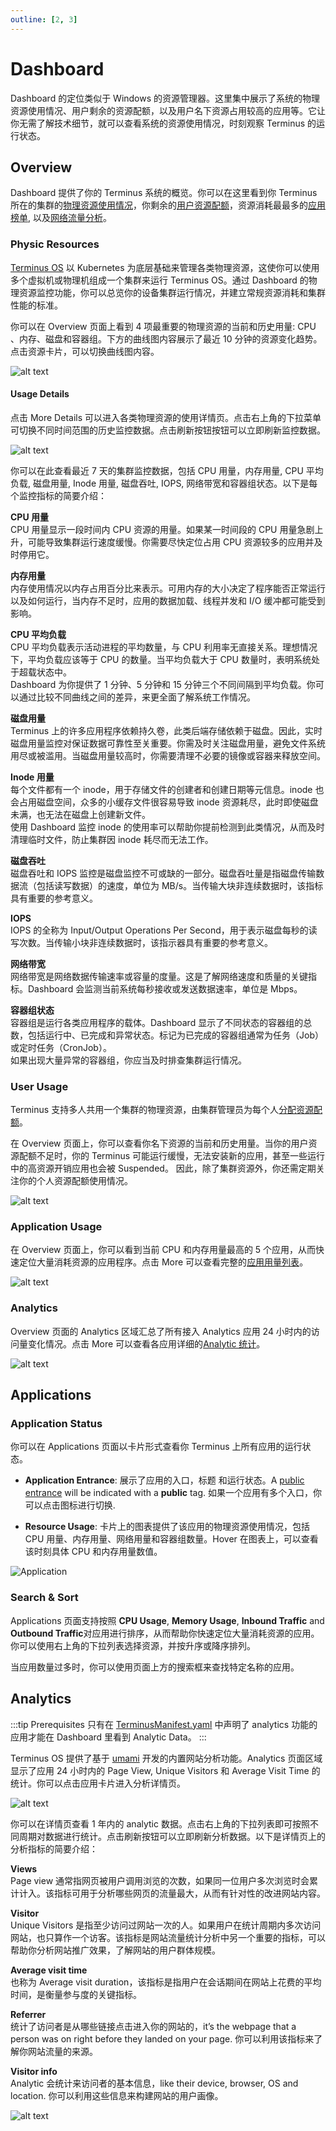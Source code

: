 ```yaml
---
outline: [2, 3]
---
```


# Dashboard

Dashboard 的定位类似于 Windows 的资源管理器。这里集中展示了系统的物理资源使用情况、用户剩余的资源配额，以及用户名下资源占用较高的应用等。它让你无需了解技术细节，就可以查看系统的资源使用情况，时刻观察 Terminus 的运行状态。

## Overview

Dashboard 提供了你的 Terminus 系统的概览。你可以在这里看到你 Terminus 所在的集群的[物理资源使用情况](#physic-resources)，你剩余的[用户资源配额](#user-usage)，资源消耗最最多的[应用榜单](#application-usage-ranking), 以及[网络流量分析](#analytics)。

### Physic Resources

[Terminus OS](/overview/terminus/overview.html) 以 Kubernetes 为底层基础来管理各类物理资源，这使你可以使用多个虚拟机或物理机组成一个集群来运行 Terminus OS。通过 Dashboard 的物理资源监控功能，你可以总览你的设备集群运行情况，并建立常规资源消耗和集群性能的标准。

你可以在 Overview 页面上看到 4 项最重要的物理资源的当前和历史用量: CPU 、内存、磁盘和容器组。下方的曲线图内容展示了最近 10 分钟的资源变化趋势。点击资源卡片，可以切换曲线图内容。

![alt text](/images/how-to/terminus/dashboard/overview.jpg)

#### Usage Details

点击 More Details 可以进入各类物理资源的使用详情页。点击右上角的下拉菜单可切换不同时间范围的历史监控数据。点击刷新按钮按钮可以立即刷新监控数据。

![alt text](/images/how-to/terminus/dashboard/resource-detail.jpg)

你可以在此查看最近 7 天的集群监控数据，包括 CPU 用量，内存用量, CPU 平均负载, 磁盘用量, Inode 用量, 磁盘吞吐, IOPS, 网络带宽和容器组状态。以下是每个监控指标的简要介绍：

**CPU 用量**<br>
CPU 用量显示一段时间内 CPU 资源的用量。如果某一时间段的 CPU 用量急剧上升，可能导致集群运行速度缓慢。你需要尽快定位占用 CPU 资源较多的应用并及时停用它。

**内存用量**<br>
内存使用情况以内存占用百分比来表示。可用内存的大小决定了程序能否正常运行以及如何运行，当内存不足时，应用的数据加载、线程并发和 I/O 缓冲都可能受到影响。

**CPU 平均负载**<br>
CPU 平均负载表示活动进程的平均数量，与 CPU 利用率无直接关系。理想情况下，平均负载应该等于 CPU 的数量。当平均负载大于 CPU 数量时，表明系统处于超载状态中。<br>
Dashboard 为你提供了 1 分钟、5 分钟和 15 分钟三个不同间隔到平均负载。你可以通过比较不同曲线之间的差异，来更全面了解系统工作情况。

**磁盘用量**<br>
Terminus 上的许多应用程序依赖持久卷，此类后端存储依赖于磁盘。因此，实时磁盘用量监控对保证数据可靠性至关重要。你需及时关注磁盘用量，避免文件系统用尽或被滥用。当磁盘用量较高时，你需要清理不必要的镜像或容器来释放空间。

**Inode 用量**<br>
每个文件都有一个 inode，用于存储文件的创建者和创建日期等元信息。inode 也会占用磁盘空间，众多的小缓存文件很容易导致 inode 资源耗尽，此时即使磁盘未满，也无法在磁盘上创建新文件。<br>
使用 Dashboard 监控 inode 的使用率可以帮助你提前检测到此类情况，从而及时清理临时文件，防止集群因 inode 耗尽而无法工作。

**磁盘吞吐**<br>
磁盘吞吐和 IOPS 监控是磁盘监控不可或缺的一部分。磁盘吞吐量是指磁盘传输数据流（包括读写数据）的速度，单位为 MB/s。当传输大块非连续数据时，该指标具有重要的参考意义。

**IOPS**<br>
IOPS 的全称为 Input/Output Operations Per Second，用于表示磁盘每秒的读写次数。当传输小块非连续数据时，该指示器具有重要的参考意义。

**网络带宽**<br>
网络带宽是网络数据传输速率或容量的度量。这是了解网络速度和质量的关键指标。Dashboard 会监测当前系统每秒接收或发送数据速率，单位是 Mbps。

**容器组状态**<br>
容器组是运行各类应用程序的载体。Dashboard 显示了不同状态的容器组的总数，包括运行中、已完成和异常状态。标记为已完成的容器组通常为任务（Job）或定时任务（CronJob）。<br>
如果出现大量异常的容器组，你应当及时排查集群运行情况。

### User Usage

Terminus 支持多人共用一个集群的物理资源，由集群管理员为每个人[分配资源配额](/how-to/terminus/settings/account.html#set-resource-limit)。

在 Overview 页面上，你可以查看你名下资源的当前和历史用量。当你的用户资源配额不足时，你的 Terminus 可能运行缓慢，无法安装新的应用，甚至一些运行中的高资源开销应用也会被 Suspended。
因此，除了集群资源外，你还需定期关注你的个人资源配额使用情况。

![alt text](/images/how-to/terminus/dashboard/user-usage.jpg)

### Application Usage

在 Overview 页面上，你可以看到当前 CPU 和内存用量最高的 5 个应用，从而快速定位大量消耗资源的应用程序。点击 More 可以查看完整的[应用用量列表](#application)。

![alt text](/images/how-to/terminus/dashboard/usage-ranking.jpg)

### Analytics

Overview 页面的 Analytics 区域汇总了所有接入 Analytics 应用 24 小时内的访问量变化情况。点击 More 可以查看各应用详细的[Analytic 统计](#analytics)。

![alt text](/images/how-to/terminus/dashboard/analytics.jpg)

## Applications

### Application Status

你可以在 Applications 页面以卡片形式查看你 Terminus 上所有应用的运行状态。

- **Application Entrance**: 展示了应用的入口，标题 和运行状态。A [public entrance](https://docs.jointerminus.com/overview/terminus/network.html#public-entrance) will be indicated with a **public** tag. 如果一个应用有多个入口，你可以点击图标进行切换.

- **Resource Usage**: 卡片上的图表提供了该应用的物理资源使用情况，包括 CPU 用量、内存用量、网络用量和容器组数量。Hover 在图表上，可以查看该时刻具体 CPU 和内存用量数值。

![Application](/images/how-to/terminus/dashboard/applications.jpg)

### Search & Sort

Applications 页面支持按照 **CPU Usage**, **Memory Usage**, **Inbound Traffic** and **Outbound Traffic**对应用进行排序，从而帮助你快速定位大量消耗资源的应用。你可以使用右上角的下拉列表选择资源，并按升序或降序排列。

当应用数量过多时，你可以使用页面上方的搜索框来查找特定名称的应用。

## Analytics

:::tip Prerequisites
只有在 [TerminusManifest.yaml](../../../developer/develop/package/manifest.md#analytics) 中声明了 analytics 功能的应用才能在 Dashboard 里看到 Analytic Data。
:::

Terminus OS 提供了基于 [umami](https://umami.is/) 开发的内置网站分析功能。Analytics 页面区域显示了应用 24 小时内的 Page View, Unique Visitors 和 Average Visit Time 的统计。你可以点击应用卡片进入分析详情页。

![alt text](/images/how-to/terminus/dashboard/analytics-2.jpg)

你可以在详情页查看 1 年内的 analytic 数据。点击右上角的下拉列表即可按照不同周期对数据进行统计。点击刷新按钮可以立即刷新分析数据。以下是详情页上的分析指标的简要介绍：

**Views**<br>
Page view 通常指网页被用户调用浏览的次数，如果同一位用户多次浏览时会累计计入。该指标可用于分析哪些网页的流量最大，从而有针对性的改进网站内容。

**Visitor**<br>
Unique Visitors 是指至少访问过网站一次的人。如果用户在统计周期内多次访问网站，也只算作一个访客。该指标是网站流量统计分析中另一个重要的指标，可以帮助你分析网站推广效果，了解网站的用户群体规模。

**Average visit time**<br>
也称为 Average visit duration，该指标是指用户在会话期间在网站上花费的平均时间，是衡量参与度的关键指标。

**Referrer**<br>
统计了访问者是从哪些链接点击进入你的网站的，it’s the webpage that a person was on right before they landed on your page. 你可以利用该指标来了解你网站流量的来源。

**Visitor info**<br>
Analytic 会统计来访问者的基本信息，like their device, browser, OS and location. 你可以利用这些信息来构建网站的用户画像。

![alt text](/images/how-to/terminus/dashboard/analytics-3.jpg)
